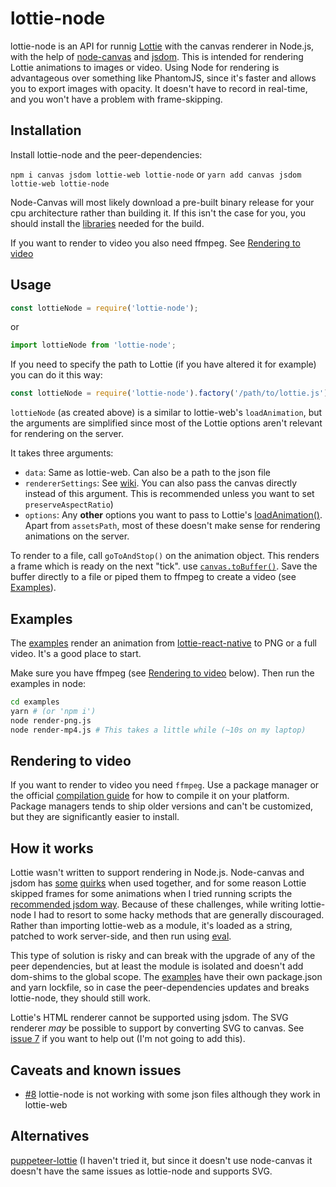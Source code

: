 # lottie-node

lottie-node is an API for runnig [Lottie](https://github.com/airbnb/lottie-web/) with the canvas renderer in Node.js, with the help of [node-canvas](https://github.com/Automattic/node-canvas) and [jsdom](https://github.com/jsdom/jsdom). This is intended for rendering Lottie animations to images or video. Using Node for rendering is advantageous over something like PhantomJS, since it's faster and allows you to export images with opacity. It doesn't have to record in real-time, and you won't have a problem with frame-skipping.

## Installation

Install lottie-node and the peer-dependencies:

`npm i canvas jsdom lottie-web lottie-node`
or
`yarn add canvas jsdom lottie-web lottie-node`

Node-Canvas will most likely download a pre-built binary release for your cpu architecture rather than building it. If this isn't the case for you, you should install the [libraries](https://github.com/Automattic/node-canvas#compiling) needed for the build.

If you want to render to video you also need ffmpeg. See [Rendering to video](#rendering-to-video)

## Usage

```js
const lottieNode = require('lottie-node');
```

or

```js
import lottieNode from 'lottie-node';
```

If you need to specify the path to Lottie (if you have altered it for example) you can do it this way:

```js
const lottieNode = require('lottie-node').factory('/path/to/lottie.js');
```

`lottieNode` (as created above) is a similar to lottie-web's `loadAnimation`, but the arguments are simplified since most of the Lottie options aren't relevant for rendering on the server.

It takes three arguments:

* `data`: Same as lottie-web. Can also be a path to the json file
* `rendererSettings`: See [wiki](https://github.com/airbnb/lottie-web/wiki/Renderer-Settings). You can also pass the canvas directly instead of this argument. This is recommended unless you want to set `preserveAspectRatio`)
* `options`: Any **other** options you want to pass to 
Lottie's [loadAnimation()](https://github.com/airbnb/lottie-web/wiki/loadAnimation-options). Apart from `assetsPath`, most of these doesn't make sense for rendering animations on the server.

To render to a file, call `goToAndStop()` on the animation object. This renders a frame which is ready on the next "tick". use [`canvas.toBuffer()`](https://github.com/Automattic/node-canvas#canvastobuffer). Save the buffer directly to a file or piped them to ffmpeg to create a video (see [Examples](#examples)).

## Examples

The [examples](https://github.com/friday/lottie-node/blob/master/examples) render an animation from [lottie-react-native](https://github.com/react-community/lottie-react-native) to PNG or a full video. It's a good place to start.


Make sure you have ffmpeg (see [Rendering to video](#rendering-to-video) below). Then run the examples in node:

```sh
cd examples
yarn # (or 'npm i')
node render-png.js
node render-mp4.js # This takes a little while (~10s on my laptop)
```

## Rendering to video

If you want to render to video you need `ffmpeg`. Use a package manager or the official [compilation guide](https://trac.ffmpeg.org/wiki/CompilationGuide) for how to compile it on your platform. Package managers tends to ship older versions and can't be customized, but they are significantly easier to install.

## How it works

Lottie wasn't written to support rendering in Node.js. Node-canvas and jsdom has [some](https://github.com/Automattic/node-canvas/issues/487) [quirks](https://github.com/jsdom/jsdom/issues/2067) when used together, and for some reason Lottie skipped frames for some animations when I tried running scripts the [recommended jsdom way](https://github.com/jsdom/jsdom/wiki/Don't-stuff-jsdom-globals-onto-the-Node-global#running-code-inside-the-jsdom-context). Because of these challenges, while writing lottie-node I had to resort to some hacky methods that are generally discouraged. Rather than importing lottie-web as a module, it's loaded as a string, patched to work server-side, and then run using [eval](https://developer.mozilla.org/en-US/docs/Web/JavaScript/Reference/Global_Objects/eval).

This type of solution is risky and can break with the upgrade of any of the peer dependencies, but at least the module is isolated and doesn't add dom-shims to the global scope. The [examples](#examples) have their own package.json and yarn lockfile, so in case the peer-dependencies updates and breaks lottie-node, they should still work.

Lottie's HTML renderer cannot be supported using jsdom. The SVG renderer *may* be possible to support by converting SVG to canvas. See [issue 7](https://github.com/friday/lottie-node/issues/7) if you want to help out (I'm not going to add this).

## Caveats and known issues
* [#8](https://github.com/friday/lottie-node/issues/8) lottie-node is not working with some json files although they work in lottie-web

## Alternatives
[puppeteer-lottie](https://github.com/transitive-bullshit/puppeteer-lottie) (I haven't tried it, but since it doesn't use node-canvas it doesn't have the same issues as lottie-node and supports SVG.
